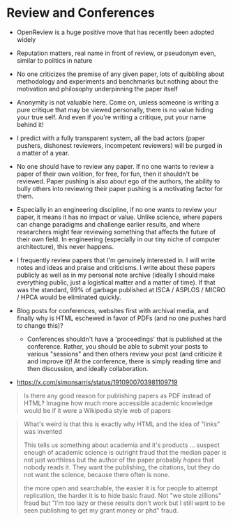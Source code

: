 # Review and Conferences

- OpenReview is a huge positive move that has recently been adopted widely
- Reputation matters, real name in front of review, or pseudonym even, similar to politics in nature
- No one criticizes the premise of any given paper, lots of quibbling about methodology and experiments and benchmarks but nothing about the motivation and philosophy underpinning the paper itself
- Anonymity is not valuable here. Come on, unless someone is writing a pure critique that may be viewed personally, there is no value hiding your true self. And even if you're writing a critique, put your name behind it!
- I predict with a fully transparent system, all the bad actors (paper pushers, dishonest reviewers, incompetent reviewers) will be purged in a matter of a year.

- No one should have to review any paper. If no one wants to review a paper of their own volition, for free, for fun, then it shouldn't be reviewed. Paper pushing is also about ego of the authors, the ability to bully others into reviewing their paper pushing is a motivating factor for them.
- Especially in an engineering discipline, if no one wants to review your paper, it means it has no impact or value. Unlike science, where papers can change paradigms and challenge earlier results, and where researchers might fear reviewing something that affects the future of their own field. In engineering (especially in our tiny niche of computer architecture), this never happens.
- I frequently review papers that I'm genuinely interested in. I will write notes and ideas and praise and criticisms. I write about these papers publicly as well as in my personal note archive (ideally I should make everything public, just a logistical matter and a matter of time). If that was the standard, 99% of garbage published at ISCA / ASPLOS / MICRO / HPCA would be eliminated quickly.

- Blog posts for conferences, websites first with archival media, and finally why is HTML eschewed in favor of PDFs (and no one pushes hard to change this)?
  - Conferences shouldn't have a 'proceedings' that is published at the conference. Rather, you should be able to submit your posts to various "sessions" and then others review your post (and criticize it and improve it)! At the conference, there is simply reading time and then discussion, and ideally collaboration.

- https://x.com/simonsarris/status/1910900703981109719

> Is there any good reason for publishing papers as PDF instead of HTML? Imagine how much more accessible academic knowledge would be if it were a Wikipedia style web of papers

> What's weird is that this is exactly why HTML and the idea of "links" was invented
>
> This tells us something about academia and it's products
> ...
> suspect enough of academic science is outright fraud that the median paper is not just worthless but the author of the paper probably *hopes* that nobody reads it. They want the publishing, the citations, but they do not want the science, because there often is none.
>
> the more open and searchable, the easier it is for people to attempt replication, the harder it is to hide basic fraud. Not "we stole zillions" fraud but "I'm too lazy or these results don't work but I still want to be seen publishing to get my grant money or phd" fraud.
